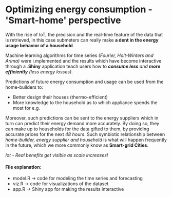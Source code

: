 # Optimizing energy consumption - 'Smart-home' perspective 

With the rise of IoT, the precision and the real-time feature of the data that is retrieved, in this case submeters can really make **a dent in the energy usage behavior of a household**. 

Machine learning algorithms for time series _(Fourier,  Holt-Winters and Arima)_ were i.mplemented and the results which have become interactive through a .**Shiny** application teach users how to _**consume less** and **more efficiently** (less energy losses)_. 

Predictions of future energy consumption and usage can be used from the home-builders to: 

- Better design their houses (thermo-efficient) 
- More knowledge to the household as to which appliance spends the most for e.g. 

Moreover, such predictions can be sent to the energy suppliers which in turn can predict their energy demand more accurately. By doing so, they can make up to households for the data gifted to them, by providing accurate prices for the next _48 hours_. Such symbiotic relationship between _home-builder, energy supplier and household_ is what will happen frequently in the future, which we more commonly know as **Smart-grid Cities**.

_Iot - Real benefits get visible as scale increases!_


#### File explanation:

- model.R -> code for modeling the time series and forecasting
- viz.R -> code for visualizations of the dataset
- app.R -> Shiny app for making the results interactive

